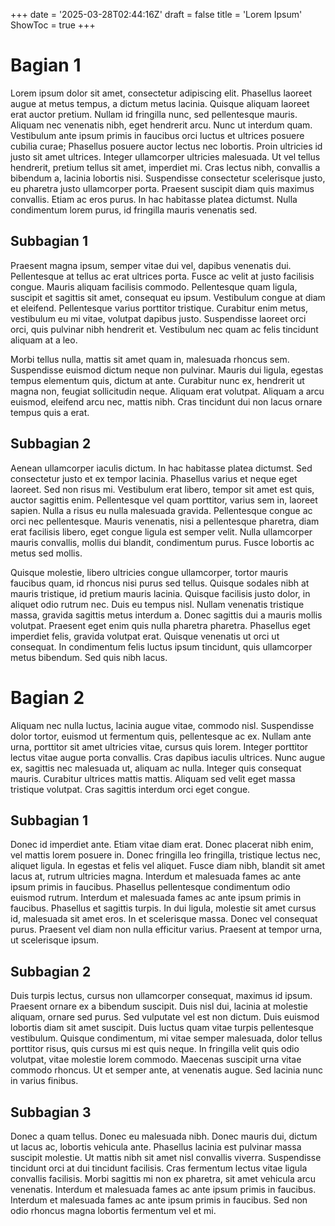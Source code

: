 +++
date = '2025-03-28T02:44:16Z'
draft = false
title = 'Lorem Ipsum'
ShowToc = true
+++
# Bagian 1
Lorem ipsum dolor sit amet, consectetur adipiscing elit. Phasellus laoreet augue at metus tempus, a dictum metus lacinia. Quisque aliquam laoreet erat auctor pretium. Nullam id fringilla nunc, sed pellentesque mauris. Aliquam nec venenatis nibh, eget hendrerit arcu. Nunc ut interdum quam. Vestibulum ante ipsum primis in faucibus orci luctus et ultrices posuere cubilia curae; Phasellus posuere auctor lectus nec lobortis. Proin ultricies id justo sit amet ultrices. Integer ullamcorper ultricies malesuada. Ut vel tellus hendrerit, pretium tellus sit amet, imperdiet mi. Cras lectus nibh, convallis a bibendum a, lacinia lobortis nisi. Suspendisse consectetur scelerisque justo, eu pharetra justo ullamcorper porta. Praesent suscipit diam quis maximus convallis. Etiam ac eros purus. In hac habitasse platea dictumst. Nulla condimentum lorem purus, id fringilla mauris venenatis sed.

## Subbagian 1
Praesent magna ipsum, semper vitae dui vel, dapibus venenatis dui. Pellentesque at tellus ac erat ultrices porta. Fusce ac velit at justo facilisis congue. Mauris aliquam facilisis commodo. Pellentesque quam ligula, suscipit et sagittis sit amet, consequat eu ipsum. Vestibulum congue at diam et eleifend. Pellentesque varius porttitor tristique. Curabitur enim metus, vestibulum eu mi vitae, volutpat dapibus justo. Suspendisse laoreet orci orci, quis pulvinar nibh hendrerit et. Vestibulum nec quam ac felis tincidunt aliquam at a leo.

Morbi tellus nulla, mattis sit amet quam in, malesuada rhoncus sem. Suspendisse euismod dictum neque non pulvinar. Mauris dui ligula, egestas tempus elementum quis, dictum at ante. Curabitur nunc ex, hendrerit ut magna non, feugiat sollicitudin neque. Aliquam erat volutpat. Aliquam a arcu euismod, eleifend arcu nec, mattis nibh. Cras tincidunt dui non lacus ornare tempus quis a erat.

## Subbagian 2
Aenean ullamcorper iaculis dictum. In hac habitasse platea dictumst. Sed consectetur justo et ex tempor lacinia. Phasellus varius et neque eget laoreet. Sed non risus mi. Vestibulum erat libero, tempor sit amet est quis, auctor sagittis enim. Pellentesque vel quam porttitor, varius sem in, laoreet sapien. Nulla a risus eu nulla malesuada gravida. Pellentesque congue ac orci nec pellentesque. Mauris venenatis, nisi a pellentesque pharetra, diam erat facilisis libero, eget congue ligula est semper velit. Nulla ullamcorper mauris convallis, mollis dui blandit, condimentum purus. Fusce lobortis ac metus sed mollis.

Quisque molestie, libero ultricies congue ullamcorper, tortor mauris faucibus quam, id rhoncus nisi purus sed tellus. Quisque sodales nibh at mauris tristique, id pretium mauris lacinia. Quisque facilisis justo dolor, in aliquet odio rutrum nec. Duis eu tempus nisl. Nullam venenatis tristique massa, gravida sagittis metus interdum a. Donec sagittis dui a mauris mollis volutpat. Praesent eget enim quis nulla pharetra pharetra. Phasellus eget imperdiet felis, gravida volutpat erat. Quisque venenatis ut orci ut consequat. In condimentum felis luctus ipsum tincidunt, quis ullamcorper metus bibendum. Sed quis nibh lacus.

# Bagian 2
Aliquam nec nulla luctus, lacinia augue vitae, commodo nisl. Suspendisse dolor tortor, euismod ut fermentum quis, pellentesque ac ex. Nullam ante urna, porttitor sit amet ultricies vitae, cursus quis lorem. Integer porttitor lectus vitae augue porta convallis. Cras dapibus iaculis ultrices. Nunc augue ex, sagittis nec malesuada ut, aliquam ac nulla. Integer quis consequat mauris. Curabitur ultrices mattis mattis. Aliquam sed velit eget massa tristique volutpat. Cras sagittis interdum orci eget congue.

## Subbagian 1
Donec id imperdiet ante. Etiam vitae diam erat. Donec placerat nibh enim, vel mattis lorem posuere in. Donec fringilla leo fringilla, tristique lectus nec, aliquet ligula. In egestas et felis vel aliquet. Fusce diam nibh, blandit sit amet lacus at, rutrum ultricies magna. Interdum et malesuada fames ac ante ipsum primis in faucibus. Phasellus pellentesque condimentum odio euismod rutrum. Interdum et malesuada fames ac ante ipsum primis in faucibus. Phasellus et sagittis turpis. In dui ligula, molestie sit amet cursus id, malesuada sit amet eros. In et scelerisque massa. Donec vel consequat purus. Praesent vel diam non nulla efficitur varius. Praesent at tempor urna, ut scelerisque ipsum.

## Subbagian 2
Duis turpis lectus, cursus non ullamcorper consequat, maximus id ipsum. Praesent ornare ex a bibendum suscipit. Duis nisl dui, lacinia at molestie aliquam, ornare sed purus. Sed vulputate vel est non dictum. Duis euismod lobortis diam sit amet suscipit. Duis luctus quam vitae turpis pellentesque vestibulum. Quisque condimentum, mi vitae semper malesuada, dolor tellus porttitor risus, quis cursus mi est quis neque. In fringilla velit quis odio volutpat, vitae molestie lorem commodo. Maecenas suscipit urna vitae commodo rhoncus. Ut et semper ante, at venenatis augue. Sed lacinia nunc in varius finibus.

## Subbagian 3
Donec a quam tellus. Donec eu malesuada nibh. Donec mauris dui, dictum ut lacus ac, lobortis vehicula ante. Phasellus lacinia est pulvinar massa suscipit molestie. Ut mattis nibh sit amet nisl convallis viverra. Suspendisse tincidunt orci at dui tincidunt facilisis. Cras fermentum lectus vitae ligula convallis facilisis. Morbi sagittis mi non ex pharetra, sit amet vehicula arcu venenatis. Interdum et malesuada fames ac ante ipsum primis in faucibus. Interdum et malesuada fames ac ante ipsum primis in faucibus. Sed non odio rhoncus magna lobortis fermentum vel et mi. 

